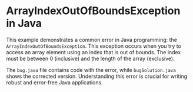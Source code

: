 # ArrayIndexOutOfBoundsException in Java
This example demonstrates a common error in Java programming: the `ArrayIndexOutOfBoundsException`. This exception occurs when you try to access an array element using an index that is out of bounds.  The index must be between 0 (inclusive) and the length of the array (exclusive). 

The `bug.java` file contains code with the error, while `bugSolution.java` shows the corrected version.  Understanding this error is crucial for writing robust and error-free Java applications.